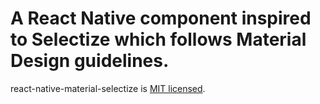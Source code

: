 # A React Native component inspired to Selectize which follows Material Design guidelines.


react-native-material-selectize is [MIT licensed](LICENSE.md).
